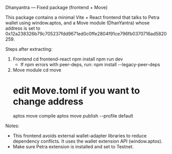 Dhanyantra — Fixed package (frontend + Move)

This package contains a minimal Vite + React frontend that talks to Petra wallet using window.aptos,
and a Move module (DhanYantra) whose address is set to 0x12a238326b79c705237fdd9671ed0c0ffe2804f91ce796fb0370716ad5820259.

Steps after extracting:
1. Frontend
   cd frontend-react
   npm install
   npm run dev
   - If npm errors with peer-deps, run: npm install --legacy-peer-deps
2. Move module
   cd move
   # edit Move.toml if you want to change address
   aptos move compile
   aptos move publish --profile default

Notes:
- This frontend avoids external wallet-adapter libraries to reduce dependency conflicts. It uses the wallet extension API (window.aptos).
- Make sure Petra extension is installed and set to Testnet.
